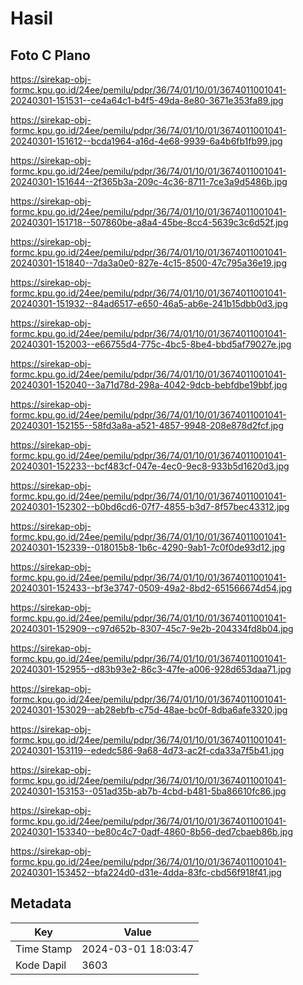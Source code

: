 # Hasil

## Foto C Plano

https://sirekap-obj-formc.kpu.go.id/24ee/pemilu/pdpr/36/74/01/10/01/3674011001041-20240301-151531--ce4a64c1-b4f5-49da-8e80-3671e353fa89.jpg

https://sirekap-obj-formc.kpu.go.id/24ee/pemilu/pdpr/36/74/01/10/01/3674011001041-20240301-151612--bcda1964-a16d-4e68-9939-6a4b6fb1fb99.jpg

https://sirekap-obj-formc.kpu.go.id/24ee/pemilu/pdpr/36/74/01/10/01/3674011001041-20240301-151644--2f365b3a-209c-4c36-8711-7ce3a9d5486b.jpg

https://sirekap-obj-formc.kpu.go.id/24ee/pemilu/pdpr/36/74/01/10/01/3674011001041-20240301-151718--507860be-a8a4-45be-8cc4-5639c3c6d52f.jpg

https://sirekap-obj-formc.kpu.go.id/24ee/pemilu/pdpr/36/74/01/10/01/3674011001041-20240301-151840--7da3a0e0-827e-4c15-8500-47c795a36e19.jpg

https://sirekap-obj-formc.kpu.go.id/24ee/pemilu/pdpr/36/74/01/10/01/3674011001041-20240301-151932--84ad6517-e650-46a5-ab6e-241b15dbb0d3.jpg

https://sirekap-obj-formc.kpu.go.id/24ee/pemilu/pdpr/36/74/01/10/01/3674011001041-20240301-152003--e66755d4-775c-4bc5-8be4-bbd5af79027e.jpg

https://sirekap-obj-formc.kpu.go.id/24ee/pemilu/pdpr/36/74/01/10/01/3674011001041-20240301-152040--3a71d78d-298a-4042-9dcb-bebfdbe19bbf.jpg

https://sirekap-obj-formc.kpu.go.id/24ee/pemilu/pdpr/36/74/01/10/01/3674011001041-20240301-152155--58fd3a8a-a521-4857-9948-208e878d2fcf.jpg

https://sirekap-obj-formc.kpu.go.id/24ee/pemilu/pdpr/36/74/01/10/01/3674011001041-20240301-152233--bcf483cf-047e-4ec0-9ec8-933b5d1620d3.jpg

https://sirekap-obj-formc.kpu.go.id/24ee/pemilu/pdpr/36/74/01/10/01/3674011001041-20240301-152302--b0bd6cd6-07f7-4855-b3d7-8f57bec43312.jpg

https://sirekap-obj-formc.kpu.go.id/24ee/pemilu/pdpr/36/74/01/10/01/3674011001041-20240301-152339--018015b8-1b6c-4290-9ab1-7c0f0de93d12.jpg

https://sirekap-obj-formc.kpu.go.id/24ee/pemilu/pdpr/36/74/01/10/01/3674011001041-20240301-152433--bf3e3747-0509-49a2-8bd2-651566674d54.jpg

https://sirekap-obj-formc.kpu.go.id/24ee/pemilu/pdpr/36/74/01/10/01/3674011001041-20240301-152909--c97d652b-8307-45c7-9e2b-204334fd8b04.jpg

https://sirekap-obj-formc.kpu.go.id/24ee/pemilu/pdpr/36/74/01/10/01/3674011001041-20240301-152955--d83b93e2-86c3-47fe-a006-928d653daa71.jpg

https://sirekap-obj-formc.kpu.go.id/24ee/pemilu/pdpr/36/74/01/10/01/3674011001041-20240301-153029--ab28ebfb-c75d-48ae-bc0f-8dba6afe3320.jpg

https://sirekap-obj-formc.kpu.go.id/24ee/pemilu/pdpr/36/74/01/10/01/3674011001041-20240301-153119--ededc586-9a68-4d73-ac2f-cda33a7f5b41.jpg

https://sirekap-obj-formc.kpu.go.id/24ee/pemilu/pdpr/36/74/01/10/01/3674011001041-20240301-153153--051ad35b-ab7b-4cbd-b481-5ba86610fc86.jpg

https://sirekap-obj-formc.kpu.go.id/24ee/pemilu/pdpr/36/74/01/10/01/3674011001041-20240301-153340--be80c4c7-0adf-4860-8b56-ded7cbaeb86b.jpg

https://sirekap-obj-formc.kpu.go.id/24ee/pemilu/pdpr/36/74/01/10/01/3674011001041-20240301-153452--bfa224d0-d31e-4dda-83fc-cbd56f918f41.jpg


## Metadata

| Key        | Value               |
| ---------- | ------------------- |
| Time Stamp | 2024-03-01 18:03:47 |
| Kode Dapil | 3603                |



